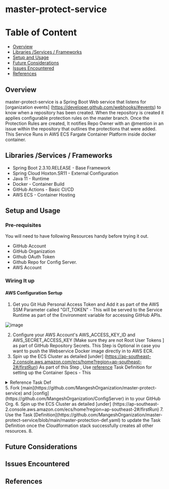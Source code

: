 # master-protect-service

# Table of Content
* [Overview](#Overview)
* [Libraries /Services / Frameworks](#Libraries)
* [Setup and Usage](#setup)
* [Future Considerations](#future)
* [Issues Encountered](#issues)
* [References](References)



## <a name="Overview"/> Overview

master-protect-service is a Spring Boot Web service that listens for [organization events] (https://developer.github.com/webhooks/#events) to know when a repository has been created. 
When the repository is created it applies configurable protection rules on the master branch. 
Once the Protection Rules are created, It notifies Repo Owner with an @mention in an issue within the repository that outlines the protections that were added.
This Service Runs in AWS ECS Fargate Container Platform inside docker container.

## <a name="Libraries"/> Libraries /Services / Frameworks
* Spring Boot 2.3.10.RELEASE - Base Framework
* Spring Cloud Hoxton.SR11 - External Configuration
* Java 11 - Runtime
* Docker - Container Build
* GitHub Actions - Basic CI/CD 
* AWS ECS - Container Hosting

## <a name="setup"/> Setup and Usage

### Pre-requisites
You will need to have following  Resources handy before trying it out.
 * GitHub Account
 * GitHub Organization
 * Github OAuth Token
 * Github Repo for Config Server.
 * AWS Account
 
### Wiring It up 
#### AWS Configuration Sertup
1. Get you Git Hub Personal Access Token and Add it as part of the AWS SSM Parameter called "GIT_TOKEN" - This will be served to the Service Runtime as part of the Environment variable for accessing GitHub APIs.

![image](https://user-images.githubusercontent.com/2278604/116749112-cc2d8c80-aa43-11eb-8b42-a11430730661.png)

2. Configure your AWS Account's AWS_ACCESS_KEY_ID and AWS_SECRET_ACCESS_KEY [Make sure they are not Root User Tokens ] as part of GitHub Repository Secrets. This Step is Optional in case you want to push the Webservice Docker image directly in to AWS ECR.
3. Spin up the ECS Cluster as detailed [under] (https://ap-southeast-2.console.aws.amazon.com/ecs/home?region=ap-southeast-2#/firstRun)
   As part of this Step , Use [reference](https://github.com/MangeshOrganization/master-protect-service/blob/main/master-protection-def.yaml) Task Definition for setting up the Container Specs - This 

<details>
  <summary>Reference Task Def</summary>
  
  ```yaml
    {
  "ipcMode": null,
  "executionRoleArn": "arn:aws:iam::<YOUR AWS ACCOUNT ID>:role/ecsTaskExecutionRole",
  "containerDefinitions": [
    {
      "dnsSearchDomains": null,
      "environmentFiles": null,
      "logConfiguration": {
        "logDriver": "awslogs",
        "secretOptions": null,
        "options": {
          "awslogs-group": "/ecs/master-protect-service",
          "awslogs-region": "ap-southeast-2",
          "awslogs-stream-prefix": "ecs"
        }
      },
      "entryPoint": null,
      "portMappings": [
        {
          "hostPort": 8080, --> This is important 
          "protocol": "tcp",
          "containerPort": 8080 --> This is important 
        }
      ],
      "command": null,
      "linuxParameters": null,
      "cpu": 256,
      "environment": [],
      "resourceRequirements": null,
      "ulimits": null,
      "dnsServers": null,
      "mountPoints": [],
      "workingDirectory": null,
      "secrets": [
        {
          "valueFrom": "arn:aws:ssm:ap-southeast-2:<YOUR AWS ACCOUNT ID>:parameter/GIT_TOKEN",
          "name": "GIT_TOKEN"
        }
      ],
      "dockerSecurityOptions": null,
      "memory": 512,
      "memoryReservation": null,
      "volumesFrom": [],
      "stopTimeout": null,
      "image": "<YOUR AWS ACCOUNT ID>.dkr.ecr.ap-southeast-2.amazonaws.com/my-ecr-repo/master-protect-service:latest",
      "startTimeout": null,
      "firelensConfiguration": null,
      "dependsOn": null,
      "disableNetworking": null,
      "interactive": null,
      "healthCheck": {
        "retries": 10,
        "command": [
          "CMD-SHELL",
          "curl -f http://localhost:8080/actuator/health || exit 1"
        ],
        "timeout": 5,
        "interval": 60,
        "startPeriod": null
      },
      "essential": true,
      "links": null,
      "hostname": null,
      "extraHosts": null,
      "pseudoTerminal": null,
      "user": null,
      "readonlyRootFilesystem": null,
      "dockerLabels": null,
      "systemControls": null,
      "privileged": null,
      "name": "master-protect-container"
    }
  ],
  "placementConstraints": [],
  "memory": "512",
  "taskRoleArn": "arn:aws:iam::<YOUR AWS ACCOUNT ID>:role/ecsTaskExecutionRole",
  "compatibilities": [
    "EC2",
    "FARGATE"
  ],
  "taskDefinitionArn": "arn:aws:ecs:ap-southeast-2:<YOUR AWS ACCOUNT ID>:task-definition/master-protect-service:1",
  "family": "master-protect-service",
  "requiresAttributes": [
    {
      "targetId": null,
      "targetType": null,
      "value": null,
      "name": "com.amazonaws.ecs.capability.logging-driver.awslogs"
    },
    {
      "targetId": null,
      "targetType": null,
      "value": null,
      "name": "com.amazonaws.ecs.capability.docker-remote-api.1.24"
    },
    {
      "targetId": null,
      "targetType": null,
      "value": null,
      "name": "ecs.capability.execution-role-awslogs"
    },
    {
      "targetId": null,
      "targetType": null,
      "value": null,
      "name": "com.amazonaws.ecs.capability.ecr-auth"
    },
    {
      "targetId": null,
      "targetType": null,
      "value": null,
      "name": "com.amazonaws.ecs.capability.docker-remote-api.1.19"
    },
    {
      "targetId": null,
      "targetType": null,
      "value": null,
      "name": "com.amazonaws.ecs.capability.task-iam-role"
    },
    {
      "targetId": null,
      "targetType": null,
      "value": null,
      "name": "ecs.capability.container-health-check"
    },
    {
      "targetId": null,
      "targetType": null,
      "value": null,
      "name": "ecs.capability.execution-role-ecr-pull"
    },
    {
      "targetId": null,
      "targetType": null,
      "value": null,
      "name": "ecs.capability.secrets.ssm.environment-variables"
    },
    {
      "targetId": null,
      "targetType": null,
      "value": null,
      "name": "com.amazonaws.ecs.capability.docker-remote-api.1.18"
    },
    {
      "targetId": null,
      "targetType": null,
      "value": null,
      "name": "ecs.capability.task-eni"
    }
  ],
  "pidMode": null,
  "requiresCompatibilities": [
    "FARGATE"
  ],
  "networkMode": "awsvpc",
  "cpu": "256",
  "revision": 2,
  "status": "ACTIVE",
  "inferenceAccelerators": null,
  "proxyConfiguration": null,
  "volumes": []
}
  ```
</details>
5. Fork [main](https://github.com/MangeshOrganization/master-protect-service) and [config](https://github.com/MangeshOrganization/ConfigServer) in to your GitHub Org.
6. Spin up the ECS Cluster as detailed [under] (https://ap-southeast-2.console.aws.amazon.com/ecs/home?region=ap-southeast-2#/firstRun)
7. Use the Task [Definition](https://github.com/MangeshOrganization/master-protect-service/blob/main/master-protection-def.yaml) to update the Task Definition once the Cloudformation stack successfully creates all other resources. 
8. 


## <a name="future"/> Future Considerations

## <a name="issues"/> Issues Encountered

## <a name="References"/> References
